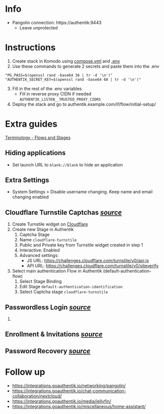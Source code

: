 # Info
 - Pangolin connection: https://authentik:9443
   - Leave unprotected

# Instructions
1. Create stack in Komodo using [compose.yml](https://github.com/platnub/titan-server/blob/main/docker/containers/authentik/compose.yml) and [.env](https://github.com/platnub/titan-server/blob/main/docker/containers/authentik/.env)
2. Use these commands to generate 2 secrets and paste them into the .env
```
"PG_PASS=$(openssl rand -base64 36 | tr -d '\n')"
"AUTHENTIK_SECRET_KEY=$(openssl rand -base64 60 | tr -d '\n')"
```
3. Fill in the rest of the .env variables
   - Fill in reverse proxy CIDN if needed `AUTHENTIK_LISTEN__TRUSTED_PROXY_CIDRS`
4. Deploy the stack and go to authentik.example.com/if/flow/initial-setup/

# Extra guides
[Terminology - Flows and Stages](https://www.youtube.com/watch?v=qicoDc2vVsQ&list=PLH73rprBo7vSkDq-hAuXOoXx2es-1ExOP&index=25)
## Hiding applications
 - Set launch URL to `blank://blank` to hide an application
## Extra Settings
 - System Settings > Disable username changing. Keep name and email changing enabled
## Cloudflare Turnstile Captchas _[source](https://www.youtube.com/watch?v=Fe5SttNa2lU)_
1. Create Turnstile widget on [Cloudflare](https://dash.cloudflare.com/)
2. Create new Stage in Authentik
    1. Captcha Stage
    2. Name `cloudflare-turnstile`
    3. Public and Private key from Turnstile widget created in step 1
    4. Interactive: Enabled
    5. Advanced settings:
       - JS URL: https://challenges.cloudflare.com/turnstile/v0/api.js
       - API URL: https://challenges.cloudflare.com/turnstile/v0/siteverify
3. Select main authentication Flow in Authentik (default-authentication-flow)
    1. Select Stage Binding
    2. Edit Stage `default-authentication-identification`
    3. Select Captcha stage `cloudflare-turnstile`
## Passwordless Login _[source](https://www.youtube.com/watch?v=aEpT2fYGwLw)_
1. 
## Enrollment & Invitations _[source](https://www.youtube.com/watch?v=mGOTpRfulfQ)_
## Password Recovery _[source](https://www.youtube.com/watch?v=NKJkYz0BIlA)_

# Follow up
 - https://integrations.goauthentik.io/networking/pangolin/
 - https://integrations.goauthentik.io/chat-communication-collaboration/nextcloud/
 - https://integrations.goauthentik.io/media/jellyfin/
 - https://integrations.goauthentik.io/miscellaneous/home-assistant/
